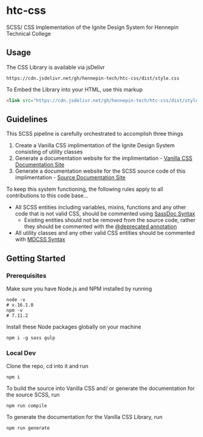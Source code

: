 # htc-css

SCSS/ CSS Implementation of the Ignite Design System for Hennepin Technical College

## Usage

The CSS Library is available via jsDelivr 

```
https://cdn.jsdelivr.net/gh/hennepin-tech/htc-css/dist/style.css
```

To Embed the Library into your HTML, use this markup

```html
<link src="https://cdn.jsdelivr.net/gh/hennepin-tech/htc-css/dist/style.css" rel="stylesheet" />
```

## Guidelines

This SCSS pipeline is carefully orchestrated to accomplish three things

1. Create a Vanilla CSS implimentation of the Ignite Design System consisting of utility classes
2. Generate a documentation website for the implimentation - [Vanilla CSS Documentation Site](https://ignite-lib-docs.netlify.app/)
3. Generate a documentation website for the SCSS source code of this implimentation - [Source Documentation Site](https://ignite-src-docs.netlify.app/)

To keep this system functioning, the following rules apply to all contributions to this code base...

- All SCSS entities including variables, mixins, functions and any other code that is not valid CSS, should be commented using [SassDoc Syntax](http://sassdoc.com/)
  - Existing entities should not be removed from the source code, rather they should be commented with the [@deprecated annotation](http://sassdoc.com/annotations/#deprecated)
- All utility classes and any other valid CSS entities should be commented with [MDCSS Syntax](https://github.com/csstools/mdcss#readme)

## Getting Started

### Prerequisites

Make sure you have Node.js and NPM installed by running

```shell
node -v
# v.16.1.0
npm -v
# 7.11.2
```

Install these Node packages globally on your machine

```shell
npm i -g sass gulp 
```

### Local Dev

Clone the repo, cd into it and run

```shell
npm i
```

To build the source into Vanilla CSS and/ or generate the documentation for the source SCSS, run

```shell
npm run compile
```

To generate the documentation for the Vanilla CSS Library, run

```shell
npm run generate
```

